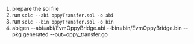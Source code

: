 1. prepare the sol file
2. run `solc --abi oppyTransfer.sol -o abi `
3. run `solc --bin oppyTransfer.sol -o bin `
4. abigen --abi=abi/EvmOppyBridge.abi --bin=bin/EvmOppyBridge.bin --pkg generated --out=oppy_transfer.go
